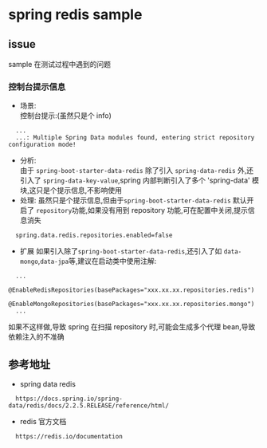 # spring redis sample

## issue
sample 在测试过程中遇到的问题

### 控制台提示信息
- 场景:  
控制台提示:(虽然只是个 info)
```
  ...
  ...: Multiple Spring Data modules found, entering strict repository configuration mode!
```
- 分析:  
  由于 `spring-boot-starter-data-redis` 除了引入 `spring-data-redis` 外,还引入了 `spring-data-key-value`,spring 内部判断引入了多个 'spring-data' 模块,这只是个提示信息,不影响使用
- 处理:
  虽然只是个提示信息,但由于`spring-boot-starter-data-redis` 默认开启了 `repository`功能,如果没有用到 repository 功能,可在配置中关闭,提示信息消失
```
  spring.data.redis.repositories.enabled=false    
```
- 扩展 
  如果引入除了`spring-boot-starter-data-redis`,还引入了如 `data-mongo`,`data-jpa`等,建议在启动类中使用注解:
```
  ...
  @EnableRedisRepositories(basePackages="xxx.xx.xx.repositories.redis")
  @EnableMongoRepositories(basePackages="xxx.xx.xx.repositories.mongo")
  ...
```
 如果不这样做,导致 spring 在扫描 repository 时,可能会生成多个代理 bean,导致依赖注入的不准确
 

## 参考地址
- spring data redis
```
  https://docs.spring.io/spring-data/redis/docs/2.2.5.RELEASE/reference/html/
``` 
- redis 官方文档
```
  https://redis.io/documentation
```